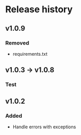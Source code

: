 # Release history

## v1.0.9
### Removed
- requirements.txt

## v1.0.3 -> v1.0.8
### Test

## v1.0.2
### Added
- Handle errors with exceptions
